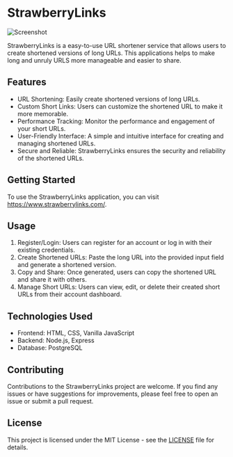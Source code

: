 # StrawberryLinks

![Screenshot](https://i.imgur.com/Rkwgg2S.jpg)

StrawberryLinks is a easy-to-use URL shortener service that allows users to create 
shortened versions of long URLs. This applications helps to make long and unruly URLS 
more manageable and easier to share.

## Features

- URL Shortening: Easily create shortened versions of long URLs.
- Custom Short Links: Users can customize the shortened URL to make it more memorable.
- Performance Tracking: Monitor the performance and engagement of your short URLs.
- User-Friendly Interface: A simple and intuitive interface for creating and managing shortened URLs.
- Secure and Reliable: StrawberryLinks ensures the security and reliability of the shortened URLs.

## Getting Started

To use the StrawberryLinks application, you can visit https://www.strawberrylinks.com/.

## Usage

1. Register/Login: Users can register for an account or log in with their existing credentials.
2. Create Shortened URLs: Paste the long URL into the provided input field and generate a shortened version.
3. Copy and Share: Once generated, users can copy the shortened URL and share it with others.
4. Manage Short URLs: Users can view, edit, or delete their created short URLs from their account dashboard.

## Technologies Used

- Frontend: HTML, CSS, Vanilla JavaScript
- Backend: Node.js, Express
- Database: PostgreSQL

## Contributing

Contributions to the StrawberryLinks project are welcome. If you find any issues or have suggestions for improvements, please feel free to open an issue or submit a pull request.

## License

This project is licensed under the MIT License - see the [LICENSE](LICENSE) file for details.